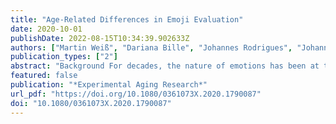 ```yaml
---
title: "Age-Related Differences in Emoji Evaluation"
date: 2020-10-01
publishDate: 2022-08-15T10:34:39.902633Z
authors: ["Martin Weiß", "Dariana Bille", "Johannes Rodrigues", "Johannes Hewig"]
publication_types: ["2"]
abstract: "Background For decades, the nature of emotions has been at the center of psychological research, particularly regarding the underlying mechanisms that enable people to perceive, recognize, and process emotional stimuli. Research has indicated that there are interindividual differences in the processing of emotions. This includes age, which underlies neurological changes that contribute to the specific processing of emotions. Increasing age seems to be associated with a more positive evaluation of emotional information, from perception itself to attention, memory, and decision-making.Method The current study aimed to investigate whether these differences can be found in highly artificial emotional faces. Since emojis are representatives of emotional faces in digital communication, we selected a subset of 13 emojis and asked 170 participants to evaluate them for their ability to represent different target emotions.Results An exploratory factor analysis revealed a two-factorial structure with positive and negative valence for most of the ratings for the evaluated emojis. Furthermore, a multilevel model analysis based on the individual factor scores indicated higher age to be associated with an increase in factor scores for negative valence compared to positive valence.Conclusion In the present study, a trend for an age-specific positivity bias could only be shown in the classical smiley, while other emojis were related to negative valence with increasing age. Thus, we revealed age-related differences in emotion classification, even for highly artificial stimuli such as emojis."
featured: false
publication: "*Experimental Aging Research*"
url_pdf: "https://doi.org/10.1080/0361073X.2020.1790087"
doi: "10.1080/0361073X.2020.1790087"
---
```


